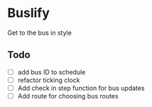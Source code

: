 # Buslify

Get to the bus in style

## Todo

- [ ] add bus ID to schedule
- [ ] refactor ticking clock
- [ ] Add check in step function for bus updates
- [ ] Add route for choosing bus routes
